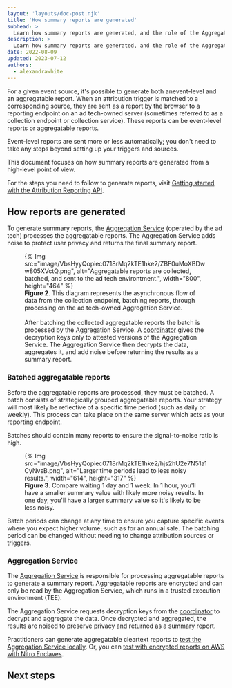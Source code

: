 ```yaml
---
layout: 'layouts/doc-post.njk'
title: 'How summary reports are generated'
subhead: >
  Learn how summary reports are generated, and the role of the Aggregation Service. 
description: >
  Learn how summary reports are generated, and the role of the Aggregation Service.
date: 2022-08-09
updated: 2023-07-12
authors:
  - alexandrawhite
---
```



For a given event source, it's possible to generate both anevent-level and an aggregatable report. When an attribution trigger is matched to a corresponding source, they are sent as a report by the browser to a reporting endpoint on an ad tech-owned server (sometimes referred to as a collection endpoint or collection service). These reports can be event-level reports or aggregatable reports.

Event-level reports are sent more or less automatically; you don't need to take any steps beyond setting up your triggers and sources.

This document focuses on how summary reports are generated from a high-level point of view.

For the steps you need to follow to generate reports, visit [Getting started with the Attribution Reporting API](/docs/privacy-sandbox/attribution-reporting/getting-started/).

## How reports are generated

To generate summary reports, the
[Aggregation Service](https://github.com/google/trusted-execution-aggregation-service)
(operated by the ad tech) processes the aggregatable reports. The Aggregation
Service adds noise to protect user privacy and returns the final summary report.

<figure class="screenshot">
	{% Img src="image/VbsHyyQopiec0718rMq2kTE1hke2/ZBF0uMoXBDww805XVctQ.png", alt="Aggregatable reports are collected, batched, and sent to the ad tech environtment.", width="800", height="464" %}
	<figcaption>
		<strong>Figure 2</strong>. This diagram represents the asynchronous flow
		of data from the collection endpoint, batching reports, through
		processing on the ad tech-owned Aggregation Service.<br /><br />
		After batching the collected aggregatable reports the batch is processed
		by the Aggregation Service. A
		<a href="https://github.com/WICG/attribution-reporting-api/blob/main/AGGREGATION_SERVICE_TEE.md#attestation-and-the-coordinator">coordinator</a>
		gives the decryption keys only to attested versions of the Aggregation
		Service. The Aggregation Service then decrypts the data, aggregates
		it, and add noise before returning the results as a summary report.
	</figcaption>
</figure>

### Batched aggregatable reports

Before the aggregatable reports are processed, they must be batched. A batch
consists of strategically grouped aggregatable reports. Your strategy will most
likely be reflective of a specific time period (such as daily or weekly). This
process can take place on the same server which acts as your reporting endpoint.

Batches should contain many reports to ensure the signal-to-noise ratio is high.

<figure class="screenshot">
  {% Img src="image/VbsHyyQopiec0718rMq2kTE1hke2/hjs2hU2e7N51a1CyNvsB.png", alt="Larger time periods lead to less noisy results.", width="614", height="317" %}
	<figcaption>
		<strong>Figure 3</strong>. Compare waiting 1 day and 1 week. In 1
		hour, you'll have a smaller summary value with likely more noisy results.
		In one day, you'll have a larger summary value so it's likely to be less
		noisy.
	</figcaption>
</figure>

Batch periods can change at any time to ensure you capture specific events
where you expect higher volume, such as for an annual sale. The batching period
can be changed without needing to change attribution sources or triggers.

### Aggregation Service

The [Aggregation Service](/docs/privacy-sandbox/aggregation-service/) is responsible for processing aggregatable reports to generate a summary report. Aggregatable reports are encrypted and can only be
read by the Aggregation Service, which runs in a trusted execution environment
(TEE).

The Aggregation Service requests decryption keys from the [coordinator](/docs/privacy-sandbox/aggregation-service/#coordinator) to decrypt and aggregate the data. Once decrypted and aggregated, the results
are noised to preserve privacy and returned as a summary report. 

Practitioners can generate aggregatable cleartext reports to
[test the Aggregation Service locally](https://github.com/google/trusted-execution-aggregation-service#set-up-local-testing).
Or, you can [test with encrypted reports on AWS with Nitro Enclaves](https://github.com/google/trusted-execution-aggregation-service/#test-on-aws-with-support-for-encrypted-reports).

## Next steps
